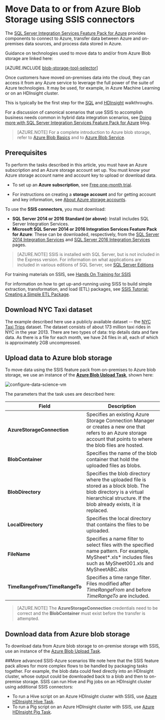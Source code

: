 <properties
	pageTitle="Move Data to or from Azure Blob Storage using SSIS connectors | Microsoft Azure"
	description="Move Data to or from Azure Blob Storage using SSIS connectors."
	services="machine-learning,storage"
	documentationCenter=""
	authors="bradsev"
	manager="jhubbard"
	editor="cgronlun" />

<tags
	ms.service="machine-learning"
	ms.workload="data-services"
	ms.tgt_pltfrm="na"
	ms.devlang="na"
	ms.topic="article"
	ms.date="09/14/2016"
	ms.author="bradsev" />

# Move Data to or from Azure Blob Storage using SSIS connectors

The [SQL Server Integration Services Feature Pack for Azure](https://msdn.microsoft.com/library/mt146770.aspx) provides components to connect to Azure, transfer data between Azure and on-premises data sources, and process data stored in Azure.

Guidance on technologies used to move data to and/or from Azure Blob storage are linked here:

[AZURE.INCLUDE [blob-storage-tool-selector](../../includes/machine-learning-blob-storage-tool-selector.md)]


Once customers have moved on-premises data into the cloud, they can access it from any Azure service to leverage the full power of the suite of Azure technologies. It may be used, for example, in Azure Machine Learning or on an HDInsight cluster.

This is typically be the first step for the [SQL](machine-learning-data-science-process-sql-walkthrough.md) and [HDInsight](machine-learning-data-science-process-hive-walkthrough.md) walkthroughs.

For a discussion of canonical scenarios that use SSIS to accomplish business needs common in hybrid data integration scenarios, see [Doing more with SQL Server Integration Services Feature Pack for Azure](http://blogs.msdn.com/b/ssis/archive/2015/06/25/doing-more-with-sql-server-integration-services-feature-pack-for-azure.aspx) blog.

> [AZURE.NOTE] For a complete introduction to Azure blob storage, refer to [Azure Blob Basics](../storage/storage-dotnet-how-to-use-blobs.md) and to [Azure Blob Service](https://msdn.microsoft.com/library/azure/dd179376.aspx).

## Prerequisites

To perform the tasks described in this article, you must have an Azure subscription and an Azure storage account set up. You must know your Azure storage account name and account key to upload or download data.

- To set up an **Azure subscription**, see [Free one-month trial](https://azure.microsoft.com/pricing/free-trial/).

- For instructions on creating a **storage account** and for getting account and key information, see [About Azure storage accounts](../storage/storage-create-storage-account.md).


To use the **SSIS connectors**, you must download:

- **SQL Server 2014 or 2016 Standard (or above)**: Install includes SQL Server Integration Services.
- **Microsoft SQL Server 2014 or 2016 Integration Services Feature Pack for Azure**: These can be downloaded, respectively, from the [SQL Server 2014 Integration Services](http://www.microsoft.com/download/details.aspx?id=47366) and [SQL Server 2016 Integration Services](https://www.microsoft.com/download/details.aspx?id=49492) pages.

> [AZURE.NOTE] SSIS is installed with SQL Server, but is not included in the Express version. For information on what applications are included in various editions of SQL Server, see [SQL Server Editions](http://www.microsoft.com/en-us/server-cloud/products/sql-server-editions/)

For training materials on SSIS, see [Hands On Training for SSIS](http://www.microsoft.com/download/details.aspx?id=20766)

For information on how to get up-and-running using SISS to build simple extraction, transformation, and load (ETL) packages, see [SSIS Tutorial: Creating a Simple ETL Package](https://msdn.microsoft.com/library/ms169917.aspx).

## Download NYC Taxi dataset  
The example described here use a publicly available dataset -- the [NYC Taxi Trips](http://www.andresmh.com/nyctaxitrips/) dataset. The dataset consists of about 173 million taxi rides in NYC in the year 2013. There are two types of data: trip details data and fare data. As there is a file for each month, we have 24 files in all, each of which is approximately 2GB uncompressed.


## Upload data to Azure blob storage
To move data using the SSIS feature pack from on-premises to Azure blob storage, we use an instance of the [**Azure Blob Upload Task**](https://msdn.microsoft.com/library/mt146776.aspx), shown here:

![configure-data-science-vm](./media/machine-learning-data-science-move-data-to-azure-blob-using-ssis/ssis-azure-blob-upload-task.png)


The parameters that the task uses are described here:


Field|Description|
----------------------|----------------|
**AzureStorageConnection**|Specifies an existing Azure Storage Connection Manager or creates a new one that refers to an Azure storage account that points to where the blob files are hosted.|
**BlobContainer**|Specifies the name of the blob container that hold the uploaded files as blobs.|
**BlobDirectory**|Specifies the blob directory where the uploaded file is stored as a block blob. The blob directory is a virtual hierarchical structure. If the blob already exists, it ia replaced.|
**LocalDirectory**|Specifies the local directory that contains the files to be uploaded.|
**FileName**|Specifies a name filter to select files with the specified name pattern. For example, MySheet\*.xls\* includes files such as MySheet001.xls and MySheetABC.xlsx|
**TimeRangeFrom/TimeRangeTo**|Specifies a time range filter. Files modified after *TimeRangeFrom* and before *TimeRangeTo* are included.|


> [AZURE.NOTE] The **AzureStorageConnection** credentials need to be correct and the **BlobContainer** must exist before the transfer is attempted.

## Download data from Azure blob storage

To download data from Azure blob storage to on-premise storage with SSIS, use an instance of the [Azure Blob Upload Task](https://msdn.microsoft.com/library/mt146779.aspx).

##More advanced SSIS-Azure scenarios
We note here that the SSIS feature pack allows for more complex flows to be handled by packaging tasks together. For example, the blob data could feed directly into an HDInsight cluster, whose output could be downloaded back to a blob and then to on-premise storage. SSIS can run Hive and Pig jobs on an HDInsight cluster using additional SSIS connectors:

- To run a Hive script on an Azure HDInsight cluster with SSIS, use [Azure HDInsight Hive Task](https://msdn.microsoft.com/library/mt146771.aspx).
- To run a Pig script on an Azure HDInsight cluster with SSIS, use [Azure HDInsight Pig Task](https://msdn.microsoft.com/library/mt146781.aspx).
